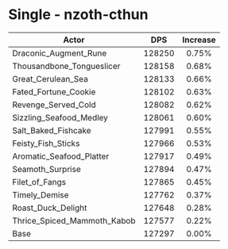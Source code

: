 # Single - nzoth-cthun
| Actor | DPS | Increase |
|---|:---:|:---:|
|Draconic_Augment_Rune|128250|0.75%|
|Thousandbone_Tongueslicer|128158|0.68%|
|Great_Cerulean_Sea|128133|0.66%|
|Fated_Fortune_Cookie|128102|0.63%|
|Revenge_Served_Cold|128082|0.62%|
|Sizzling_Seafood_Medley|128061|0.60%|
|Salt_Baked_Fishcake|127991|0.55%|
|Feisty_Fish_Sticks|127966|0.53%|
|Aromatic_Seafood_Platter|127917|0.49%|
|Seamoth_Surprise|127894|0.47%|
|Filet_of_Fangs|127865|0.45%|
|Timely_Demise|127762|0.37%|
|Roast_Duck_Delight|127648|0.28%|
|Thrice_Spiced_Mammoth_Kabob|127577|0.22%|
|Base|127297|0.00%|
